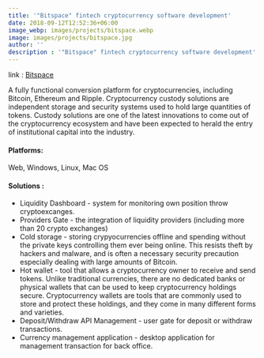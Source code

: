 ```yaml
---
title: '"Bitspace" fintech cryptocurrency software development'
date: 2018-09-12T12:52:36+06:00
image_webp: images/projects/bitspace.webp
image: images/projects/bitspace.jpg
author: ''
description : '"Bitspace" fintech cryptocurrency software development'
---
```


link : [Bitspace]( https://www.bitspace.com)

A fully functional conversion platform for cryptocurrencies, including Bitcoin, Ethereum and Ripple.
Cryptocurrency custody solutions are independent storage and security systems used to hold large quantities of tokens. Custody solutions are one of the latest innovations to come out of the cryptocurrency ecosystem and have been expected to herald the entry of institutional capital into the industry. 

#### Platforms: 
Web, Windows, Linux, Mac OS

#### Solutions :

 * Liquidity Dashboard - system for monitoring own position throw cryptoexcanges.
 * Providers Gate - the integration of liquidity providers (including more than 20 crypto exchanges)
 * Cold storage - storing crypyocurrencies offline and spending without the private keys controlling them ever being online. This resists theft by hackers and malware, and is often a necessary security precaution especially dealing with large amounts of Bitcoin.
 * Hot wallet - tool that allows a cryptocurrency owner to receive and send tokens. Unlike traditional currencies, there are no dedicated banks or physical wallets that can be used to keep cryptocurrency holdings secure. Cryptocurrency wallets are tools that are commonly used to store and protect these holdings, and they come in many different forms and varieties.
 * Deposit/Withdraw API Management - user gate for deposit or withdraw transactions.
 * Currency management application - desktop application for management transaction for back office.
